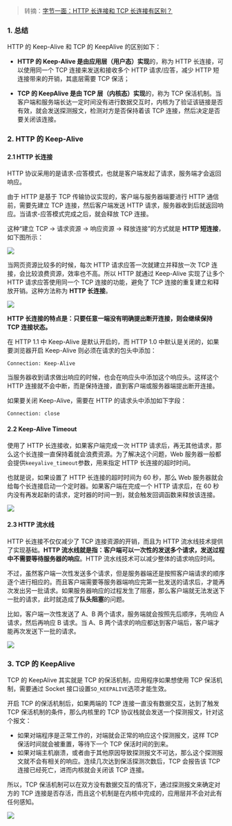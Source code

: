 > 转摘：[字节一面：HTTP 长连接和 TCP 长连接有区别？](https://mp.weixin.qq.com/s/6Az2B2gUJYW7od4cLDqOxg)

### 1. 总结

HTTP 的 Keep-Alive 和 TCP 的 KeepAlive 的区别如下：

* **HTTP 的 Keep-Alive 是由应用层（用户态）实现**的，称为 HTTP 长连接，可以使用同一个 TCP 连接来发送和接收多个 HTTP 请求/应答，减少 HTTP 短连接带来的开销，其底层需要 TCP 保活；

* **TCP 的 KeepAlive 是由 TCP 层（内核态）实现**的，称为 TCP 保活机制。当客户端和服务端长达一定时间没有进行数据交互时，内核为了验证该链接是否有效，就会发送探测报文，检测对方是否保持着该 TCP 连接，然后决定是否要关闭该连接。

### 2. HTTP 的 Keep-Alive

#### 2.1 HTTP 长连接

HTTP 协议采用的是请求-应答模式，也就是客户端发起了请求，服务端才会返回响应。

由于 HTTP 是基于 TCP 传输协议实现的，客户端与服务器端要进行 HTTP 通信前，需要先建立 TCP 连接，然后客户端发送 HTTP 请求，服务器收到后就返回响应。当请求-应答模式完成之后，就会释放 TCP 连接。

这种“建立 TCP -> 请求资源 -> 响应资源 -> 释放连接”的方式就是 **HTTP 短连接**，如下图所示：

![](https://cnd.qiniu.lin07ux.cn/markdown/1670071012)

当网页资源比较多的时候，每次 HTTP 请求应答一次就建立并释放一次 TCP 连接，会比较浪费资源，效率也不高。所以 HTTP 就通过 Keep-Alive 实现了让多个 HTTP 请求应答使用同一个 TCP 连接的功能，避免了 TCP 连接的重复建立和释放开销。这种方法称为 **HTTP 长连接**。

![](https://cnd.qiniu.lin07ux.cn/markdown/1670071176)

**HTTP 长连接的特点是：只要任意一端没有明确提出断开连接，则会继续保持 TCP 连接状态。**

在 HTTP 1.1 中 Keep-Alive 是默认开启的，而 HTTP 1.0 中默认是关闭的，如果要浏览器开启 Keep-Alive 则必须在请求的包头中添加：

```
Connection: Keep-Alive
```

当服务器收到请求做出响应的时候，也会在响应头中添加这个响应头。这样这个 HTTP 连接就不会中断，而是保持连接，直到客户端或服务器端提出断开连接。

如果要关闭 Keep-Alive，需要在 HTTP 的请求头中添加如下字段：

```
Connection: close
```

#### 2.2 Keep-Alive Timeout

使用了 HTTP 长连接收，如果客户端完成一次 HTTP 请求后，再无其他请求，那么这个长连接一直保持着就会浪费资源。为了解决这个问题，Web 服务器一般都会提供`keeyalive_timeout`参数，用来指定 HTTP 长连接的超时时间。

也就是说，如果设置了 HTTP 长连接的超时时间为 60 秒，那么 Web 服务器就会给每个长连接启动一个定时器。如果客户端在完成一个 HTTP 请求后，在 60 秒内没有再发起新的请求，定时器的时间一到，就会触发回调函数来释放该连接。

![](https://cnd.qiniu.lin07ux.cn/markdown/1670071638)

#### 2.3 HTTP 流水线

HTTP 长连接不仅仅减少了 TCP 连接资源的开销，而且为 HTTP 流水线技术提供了实现基础。**HTTP 流水线就是指：客户端可以一次性的发送多个请求，发送过程中不需要等待服务器的响应**。HTTP 流水线技术可以减少整体的请求响应时间。

不过，虽然客户端一次性发送多个请求，但是服务器端还是按照客户端请求的顺序逐个进行相应的。而且客户端需要等服务器端响应完第一批发送的请求后，才能再次发出另一批请求。如果服务器响应的过程发生了阻塞，那么客户端就无法发送下一批的请求，此时就造成了**队头阻塞**的问题。

比如，客户端一次性发送了 A、B 两个请求，服务端就会按照先后顺序，先响应 A 请求，然后再响应 B 请求。当 A、B 两个请求的响应都达到客户端后，客户端才能再次发送下一批的请求。

![](https://cnd.qiniu.lin07ux.cn/markdown/1670071960)

### 3. TCP 的 KeepAlive

TCP 的 KeepAlive 其实就是 TCP 的保活机制，应用程序如果想使用 TCP 保活机制，需要通过 Socket 接口设置`SO_KEEPALIVE`选项才能生效。

开启 TCP 的保活机制后，如果两端的 TCP 连接一直没有数据交互，达到了触发 TCP 保活机制的条件，那么内核里的 TCP 协议栈就会发送一个探测报文，针对这个报文：

* 如果对端程序是正常工作的，对端就会正常的响应这个探测报文，这样 TCP 保活时间就会被重置，等待下一个 TCP 保活时间的到来。
* 如果对端主机崩溃，或者由于其他原因导致探测报文不可达，那么这个探测报文就不会有相关的响应。连续几次达到保活探测次数后，TCP 会报告该 TCP 连接已经死亡，进而内核就会关闭该 TCP 连接。

所以，TCP 保活机制可以在双方没有数据交互的情况下，通过探测报文来确定对方的 TCP 连接是否存活，而且这个机制是在内核中完成的，应用层并不会对此有任何感知。

![](https://cnd.qiniu.lin07ux.cn/markdown/1670072221)



